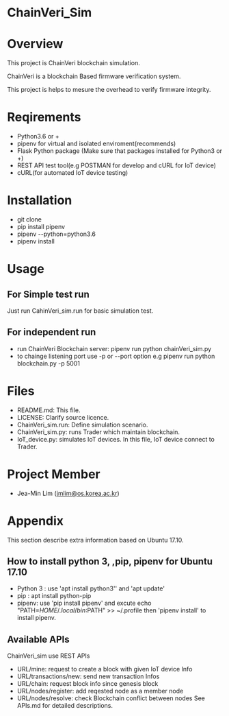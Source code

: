 ChainVeri_Sim
==============

# Overview
This project is ChainVeri blockchain simulation.

ChainVeri is a blockchain Based firmware verification system.
 
This project is helps to mesure the overhead to verify firmware integrity. 

# Reqirements
* Python3.6 or + 
* pipenv for virtual and isolated enviroment(recommends)
* Flask Python package (Make sure that packages installed for Python3 or +)
* REST API test tool(e.g POSTMAN for develop and cURL for IoT device)
* cURL(for automated IoT device testing)

# Installation
* git clone
* pip install pipenv
* pipenv --python=python3.6
* pipenv install 

# Usage
## For Simple test run
Just run CahinVeri_sim.run for basic simulation test.

## For independent run
* run ChainVeri Blockchain server: pipenv run python chainVeri_sim.py
* to chainge listening port use -p or --port option
   e.g pipenv run python blockchain.py -p 5001

# Files 
* README.md: This file.
* LICENSE: Clarify source licence.
* ChainVeri_sim.run: Define simulation scenario.
* ChainVeri_sim.py: runs Trader which maintain blockchain. 
* IoT_device.py: simulates IoT devices. In this file, IoT device connect to Trader.

# Project Member
 * Jea-Min Lim (jmlim@os.korea.ac.kr) 
 
# Appendix
This section describe extra information based on Ubuntu 17.10.
 
## How to install python 3, ,pip, pipenv for Ubuntu 17.10
 * Python 3 : use 'apt install python3'' and 'apt update'
 * pip : apt install python-pip
 * pipenv: use 'pip install pipenv' and excute echo "PATH=$HOME/.local/bin:$PATH" >> ~/.profile
    then 'pipenv install' to install pipenv.
    
## Available APIs
ChainVeri_sim use REST APIs
* URL/mine: request to create a block with given IoT device Info
* URL/transactions/new: send new transaction Infos
* URL/chain: request block info since genesis block
* URL/nodes/register: add reqested node as a member node
* URL/nodes/resolve: check Blockchain conflict between nodes
See APIs.md for detailed descriptions.